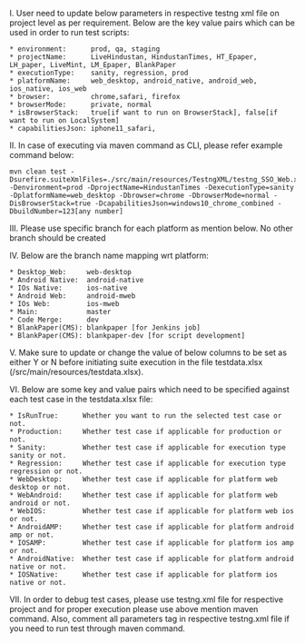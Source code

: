 I. User need to update below parameters in respective testng xml file on project level as per requirement. Below are the key value pairs which can be used in order to run test scripts:

    * environment:      prod, qa, staging 
    * projectName:      LiveHindustan, HindustanTimes, HT_Epaper, LH_paper, LiveMint, LM_Epaper, BlankPaper
    * executionType:    sanity, regression, prod
    * platformName:     web_desktop, android_native, android_web, ios_native, ios_web
    * browser:          chrome,safari, firefox
    * browserMode:      private, normal
    * isBrowserStack:   true[if want to run on BrowserStack], false[if want to run on LocalSystem]
    * capabilitiesJson: iphone11_safari,

II. In case of executing via maven command as CLI, please refer example command below:
    
    mvn clean test -Dsurefire.suiteXmlFiles=./src/main/resources/TestngXML/testng_SSO_Web.xml -Denvironment=prod -DprojectName=HindustanTimes -DexecutionType=sanity -DplatformName=web_desktop -Dbrowser=chrome -DbrowserMode=normal -DisBrowserStack=true -DcapabilitiesJson=windows10_chrome_combined -DbuildNumber=123[any number]

III. Please use specific branch for each platform as mention below. No other branch should be created

IV. Below are the branch name mapping wrt platform: 

    * Desktop_Web:     web-desktop
    * Android Native:  android-native
    * IOs Native:      ios-native
    * Android Web:     android-mweb
    * IOs Web:         ios-mweb 
    * Main:            master
    * Code Merge:      dev
    * BlankPaper(CMS): blankpaper [for Jenkins job]
    * BlankPaper(CMS): blankpaper-dev [for script development]
     

V. Make sure to update or change the value of below columns to be set as either Y or N before initiating suite execution in the file testdata.xlsx (/src/main/resources/testdata.xlsx).

VI. Below are some key and value pairs which need to be specified against each test case in the testdata.xlsx file:
 
    * IsRunTrue:      Whether you want to run the selected test case or not.
    * Production:     Whether test case if applicable for production or not.
    * Sanity:         Whether test case if applicable for execution type sanity or not. 
    * Regression:     Whether test case if applicable for execution type regression or not.
    * WebDesktop:     Whether test case if applicable for platform web desktop or not.
    * WebAndroid:     Whether test case if applicable for platform web android or not.
    * WebIOS:         Whether test case if applicable for platform web ios or not.
    * AndroidAMP:     Whether test case if applicable for platform android amp or not.
    * IOSAMP:         Whether test case if applicable for platform ios amp or not.
    * AndroidNative:  Whether test case if applicable for platform android native or not.
    * IOSNative:      Whether test case if applicable for platform ios native or not.

VII. In order to debug test cases, please use testng.xml file for respective project and for proper execution please use above mention maven command. Also, comment all parameters tag in respective testng.xml file if you need to run test through maven command.